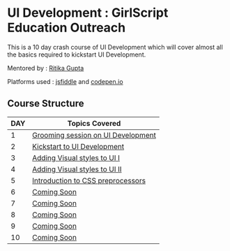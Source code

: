 # UI Development : GirlScript Education Outreach

This is a 10 day crash course of UI Development which will cover almost all the basics required to kickstart UI Development.

Mentored by : [Ritika Gupta](https://www.linkedin.com/in/gritika1906/)

Platforms used : [jsfiddle](https://jsfiddle.net/) and [codepen.io](https://codepen.io/collection/AQPkmq )

## Course Structure

DAY | Topics Covered 
--- | --- 
1 | [Grooming session on UI Development](Class-1/Day1.html)
2 | [Kickstart to UI Development](Class-2/Day2.html) 
3 | [Adding Visual styles to UI I](Class-3/Day3.html)
4 | [Adding Visual styles to UI II](Class-4/Day4.html) 
5 | [Introduction to CSS preprocessors](Class-5/Day5.html) 
6 | [Coming Soon](adme_of_day6.html)  
7 | [Coming Soon](dme_of_day7.html) 
8 | [Coming Soon](adme_of_day6.html)  
9 | [Coming Soon](dme_of_day7.html) 
10 | [Coming Soon](adme_of_day6.html)  
